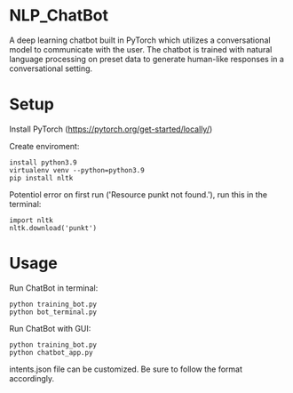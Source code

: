 # NLP_ChatBot
A deep learning chatbot built in PyTorch which utilizes a conversational model to communicate with the user. The chatbot is trained with natural language processing on preset data to generate human-like responses in a conversational setting. 

# Setup
Install PyTorch (https://pytorch.org/get-started/locally/) 

Create enviroment:
```
install python3.9
virtualenv venv --python=python3.9
pip install nltk
```
Potentiol error on first run ('Resource punkt not found.'), run this in the terminal:
```
import nltk
nltk.download('punkt')
```
# Usage
Run ChatBot in terminal:
```
python training_bot.py
python bot_terminal.py
```
Run ChatBot with GUI:
```
python training_bot.py
python chatbot_app.py
```

intents.json file can be customized. Be sure to follow the format accordingly.

